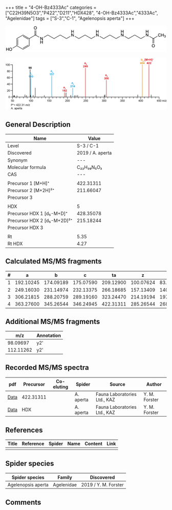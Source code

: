 +++
title = "4-OH-Bz4333Ac"
categories = ["C22H39N5O3","P422","D211","HDX428",
"4-OH-Bz4333Ac","4333Ac",
"Agelenidae"]
tags = ["S-3","C-1",
"Agelenopsis aperta"]
+++

![](/img/4-OH-Bz4333Ac.png)

![](/img_MSMS/422_4-OH-Bz4333Ac_Aa.png?classes=border)

## General Description

| Name                        | Value            |
|-----------------------------|------------------|
| Level                       | S-3 / C-1        |
| Discovered                  | 2019 / A. aperta |
| Synonym                     | ---              |
| Molecular formula           | C₂₂H₃₉N₅O₃       |
| CAS                         | ---              |
|                             |                  |
| Precursor 1 [M+H]⁺          | 422.31311        |
| Precursor 2 [M+2H]²⁺        | 211.66047        |
| Precursor 3                 |                  |
|                             |                  |
| HDX                         | 5                |
| Precursor HDX 1 [d₅-M+D]⁺   | 428.35078        |
| Precursor HDX 2 [d₅-M+2D]²⁺ | 215.18244        |
| Precursor HDX 3             |                  |
|                             |                  |
| Rt                          | 5.35             |
| Rt HDX                      | 4.27             |

## Calculated MS/MS fragments

| # | a         | b         | c         | ta        | z         | y         | tz        |
|---|-----------|-----------|-----------|-----------|-----------|-----------|-----------|
| 1 | 192.10245 | 174.09189 | 175.07590 | 209.12900 | 100.07624 | 83.04969  | 117.10279 |
| 2 | 249.16030 | 231.14974 | 232.13375 | 266.18685 | 157.13409 | 140.10754 | 174.16064 |
| 3 | 306.21815 | 288.20759 | 289.19160 | 323.24470 | 214.19194 | 197.16539 | 231.21849 |
| 4 | 363.27600 | 345.26544 | 346.24945 | 422.31311 | 285.26544 | 268.23889 | 302.29199 |

## Additional MS/MS fragments

| m/z       | Annotation |
|-----------|------------|
| 98.09697  | y2'        |
| 112.11262 | y2'        |

## Recorded MS/MS spectra

| pdf                                                | Precursor | Co-eluting | Spider    | Source                       | Author        |
|----------------------------------------------------|-----------|------------|-----------|------------------------------|---------------|
| [Data](/pdf/A-aperta/422_4-OH-Bz4333Ac_Aa.pdf)     | 422.31311 |            | A. aperta | Fauna Laboratories Ltd., KAZ | Y. M. Forster |
| [Data](/pdf/A-aperta/422_4-OH-Bz4333Ac_Aa_HDX.pdf) | HDX       |            | A. aperta | Fauna Laboratories Ltd., KAZ | Y. M. Forster |

## References

| Title     | Reference   | Spider    | Name   | Content  | Link |
|-----------|-------------|-----------|--------|----------|-----|
|           |             |           |        |          |     |

## Spider species

| Spider species     | Family     | Discovered           |
|--------------------|------------|----------------------|
| Agelenopsis aperta | Agelenidae | 2019 / Y. M. Forster |

## Comments